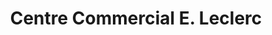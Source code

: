 ---
title: "Centre Commercial E. Leclerc"
url: /sarlat-la-caneda/centre-commercial-e-leclerc/
shop: Supermarkt
---